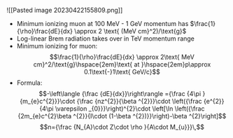 ![[Pasted image 20230422155809.png]]

 - Minimum ionizing muon at 100 MeV - 1 GeV momentum has $\frac{1}{\rho}\frac{dE}{dx} \approx 2 \text{ (MeV cm}^2)/\text{g}$
 - Log-linear Brem radiation takes over in TeV momentum range
 - Minimum ionizing for muon: $$\frac{1}{\rho}\frac{dE}{dx} \approx 2\text{ MeV cm}^2/\text{g}\hspace{2em}\text{ at }\hspace{2em}p\approx 0.1\text{-}1\text{ GeV/c}$$
 - Formula:$$-\left\langle {\frac {dE}{dx}}\right\rangle ={\frac {4\pi }{m_{e}c^{2}}}\cdot {\frac {nz^{2}}{\beta ^{2}}}\cdot \left({\frac {e^{2}}{4\pi \varepsilon _{0}}}\right)^{2}\cdot \left[\ln \left({\frac {2m_{e}c^{2}\beta ^{2}}{I\cdot (1-\beta ^{2})}}\right)-\beta ^{2}\right]$$ $$n={\frac {N_{A}\cdot Z\cdot \rho }{A\cdot M_{u}}}\,$$
